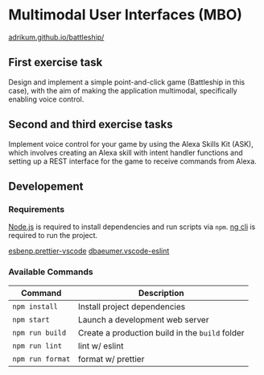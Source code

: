 # Multimodal User Interfaces (MBO)

[adrikum.github.io/battleship/](https://adrikum.github.io/battleship/)

## First exercise task

Design and implement a simple point-and-click game (Battleship in this case), with the aim of making the application multimodal, specifically enabling voice control.

## Second and third exercise tasks

Implement voice control for your game by using the Alexa Skills Kit (ASK), which involves creating an Alexa skill with intent handler functions and setting up a REST interface for the game to receive commands from Alexa.

## Developement

### Requirements

[Node.js](https://nodejs.org) is required to install dependencies and run scripts via `npm`.
[ng cli](https://angular.io/cli) is required to run the project.

[esbenp.prettier-vscode](https://marketplace.visualstudio.com/items?itemName=esbenp.prettier-vscode)
[dbaeumer.vscode-eslint](https://marketplace.visualstudio.com/items?itemName=dbaeumer.vscode-eslint)

### Available Commands

| Command          | Description                                     |
| ---------------- | ----------------------------------------------- |
| `npm install`    | Install project dependencies                    |
| `npm start`      | Launch a development web server                 |
| `npm run build`  | Create a production build in the `build` folder |
| `npm run lint`   | lint w/ eslint                                  |
| `npm run format` | format w/ prettier                              |

